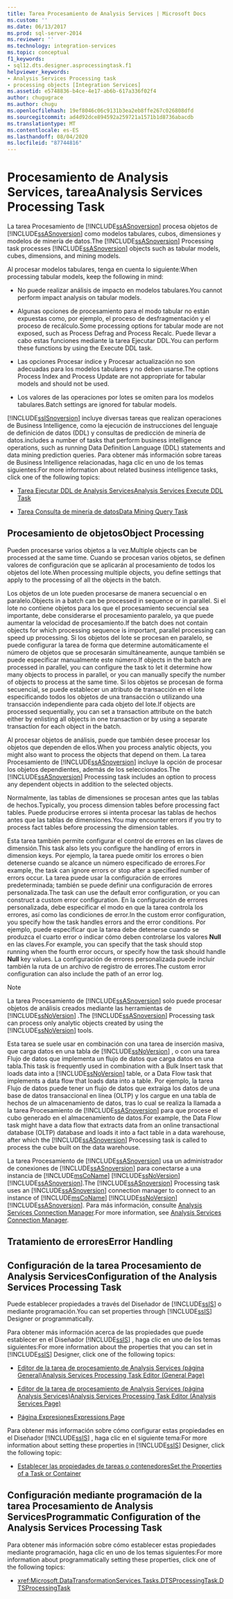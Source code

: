 ```yaml
---
title: Tarea Procesamiento de Analysis Services | Microsoft Docs
ms.custom: ''
ms.date: 06/13/2017
ms.prod: sql-server-2014
ms.reviewer: ''
ms.technology: integration-services
ms.topic: conceptual
f1_keywords:
- sql12.dts.designer.asprocessingtask.f1
helpviewer_keywords:
- Analysis Services Processing task
- processing objects [Integration Services]
ms.assetid: e5748836-b4ce-4e17-ab6b-617a336f02f4
author: chugugrace
ms.author: chugu
ms.openlocfilehash: 19ef8046c06c9131b3ea2eb8ffe267c026808dfd
ms.sourcegitcommit: ad4d92dce894592a259721a1571b1d8736abacdb
ms.translationtype: MT
ms.contentlocale: es-ES
ms.lasthandoff: 08/04/2020
ms.locfileid: "87744816"
---
```

# <a name="analysis-services-processing-task"></a><span data-ttu-id="cebe1-102">Procesamiento de Analysis Services, tarea</span><span class="sxs-lookup"><span data-stu-id="cebe1-102">Analysis Services Processing Task</span></span>
  <span data-ttu-id="cebe1-103">La tarea Procesamiento de [!INCLUDE[ssASnoversion](../../includes/ssasnoversion-md.md)] procesa objetos de [!INCLUDE[ssASnoversion](../../includes/ssasnoversion-md.md)] como modelos tabulares, cubos, dimensiones y modelos de minería de datos.</span><span class="sxs-lookup"><span data-stu-id="cebe1-103">The [!INCLUDE[ssASnoversion](../../includes/ssasnoversion-md.md)] Processing task processes [!INCLUDE[ssASnoversion](../../includes/ssasnoversion-md.md)] objects such as tabular models, cubes, dimensions, and mining models.</span></span>  
  
 <span data-ttu-id="cebe1-104">Al procesar modelos tabulares, tenga en cuenta lo siguiente:</span><span class="sxs-lookup"><span data-stu-id="cebe1-104">When processing tabular models, keep the following in mind:</span></span>  
  
-   <span data-ttu-id="cebe1-105">No puede realizar análisis de impacto en modelos tabulares.</span><span class="sxs-lookup"><span data-stu-id="cebe1-105">You cannot perform impact analysis on tabular models.</span></span>  
  
-   <span data-ttu-id="cebe1-106">Algunas opciones de procesamiento para el modo tabular no están expuestas como, por ejemplo, el proceso de desfragmentación y el proceso de recálculo.</span><span class="sxs-lookup"><span data-stu-id="cebe1-106">Some processing options for tabular mode are not exposed, such as Process Defrag and Process Recalc.</span></span> <span data-ttu-id="cebe1-107">Puede llevar a cabo estas funciones mediante la tarea Ejecutar DDL.</span><span class="sxs-lookup"><span data-stu-id="cebe1-107">You can perform these functions by using the Execute DDL task.</span></span>  
  
-   <span data-ttu-id="cebe1-108">Las opciones Procesar índice y Procesar actualización no son adecuadas para los modelos tabulares y no deben usarse.</span><span class="sxs-lookup"><span data-stu-id="cebe1-108">The options Process Index and Process Update are not appropriate for tabular models and should not be used.</span></span>  
  
-   <span data-ttu-id="cebe1-109">Los valores de las operaciones por lotes se omiten para los modelos tabulares.</span><span class="sxs-lookup"><span data-stu-id="cebe1-109">Batch settings are ignored for tabular models.</span></span>  
  
 [!INCLUDE[ssISnoversion](../../includes/ssisnoversion-md.md)] <span data-ttu-id="cebe1-110">incluye diversas tareas que realizan operaciones de Business Intelligence, como la ejecución de instrucciones del lenguaje de definición de datos (DDL) y consultas de predicción de minería de datos.</span><span class="sxs-lookup"><span data-stu-id="cebe1-110">includes a number of tasks that perform business intelligence operations, such as running Data Definition Language (DDL) statements and data mining prediction queries.</span></span> <span data-ttu-id="cebe1-111">Para obtener más información sobre tareas de Business Intelligence relacionadas, haga clic en uno de los temas siguientes:</span><span class="sxs-lookup"><span data-stu-id="cebe1-111">For more information about related business intelligence tasks, click one of the following topics:</span></span>  
  
-   [<span data-ttu-id="cebe1-112">Tarea Ejecutar DDL de Analysis Services</span><span class="sxs-lookup"><span data-stu-id="cebe1-112">Analysis Services Execute DDL Task</span></span>](analysis-services-execute-ddl-task.md)  
  
-   [<span data-ttu-id="cebe1-113">Tarea Consulta de minería de datos</span><span class="sxs-lookup"><span data-stu-id="cebe1-113">Data Mining Query Task</span></span>](data-mining-query-task.md)  
  
## <a name="object-processing"></a><span data-ttu-id="cebe1-114">Procesamiento de objetos</span><span class="sxs-lookup"><span data-stu-id="cebe1-114">Object Processing</span></span>  
 <span data-ttu-id="cebe1-115">Pueden procesarse varios objetos a la vez.</span><span class="sxs-lookup"><span data-stu-id="cebe1-115">Multiple objects can be processed at the same time.</span></span> <span data-ttu-id="cebe1-116">Cuando se procesan varios objetos, se definen valores de configuración que se aplicarán al procesamiento de todos los objetos del lote.</span><span class="sxs-lookup"><span data-stu-id="cebe1-116">When processing multiple objects, you define settings that apply to the processing of all the objects in the batch.</span></span>  
  
 <span data-ttu-id="cebe1-117">Los objetos de un lote pueden procesarse de manera secuencial o en paralelo.</span><span class="sxs-lookup"><span data-stu-id="cebe1-117">Objects in a batch can be processed in sequence or in parallel.</span></span> <span data-ttu-id="cebe1-118">Si el lote no contiene objetos para los que el procesamiento secuencial sea importante, debe considerarse el procesamiento paralelo, ya que puede aumentar la velocidad de procesamiento.</span><span class="sxs-lookup"><span data-stu-id="cebe1-118">If the batch does not contain objects for which processing sequence is important, parallel processing can speed up processing.</span></span> <span data-ttu-id="cebe1-119">Si los objetos del lote se procesan en paralelo, se puede configurar la tarea de forma que determine automáticamente el número de objetos que se procesarán simultáneamente, aunque también se puede especificar manualmente este número.</span><span class="sxs-lookup"><span data-stu-id="cebe1-119">If objects in the batch are processed in parallel, you can configure the task to let it determine how many objects to process in parallel, or you can manually specify the number of objects to process at the same time.</span></span> <span data-ttu-id="cebe1-120">Si los objetos se procesan de forma secuencial, se puede establecer un atributo de transacción en el lote especificando todos los objetos de una transacción o utilizando una transacción independiente para cada objeto del lote.</span><span class="sxs-lookup"><span data-stu-id="cebe1-120">If objects are processed sequentially, you can set a transaction attribute on the batch either by enlisting all objects in one transaction or by using a separate transaction for each object in the batch.</span></span>  
  
 <span data-ttu-id="cebe1-121">Al procesar objetos de análisis, puede que también desee procesar los objetos que dependen de ellos.</span><span class="sxs-lookup"><span data-stu-id="cebe1-121">When you process analytic objects, you might also want to process the objects that depend on them.</span></span> <span data-ttu-id="cebe1-122">La tarea Procesamiento de [!INCLUDE[ssASnoversion](../../includes/ssasnoversion-md.md)] incluye la opción de procesar los objetos dependientes, además de los seleccionados.</span><span class="sxs-lookup"><span data-stu-id="cebe1-122">The [!INCLUDE[ssASnoversion](../../includes/ssasnoversion-md.md)] Processing task includes an option to process any dependent objects in addition to the selected objects.</span></span>  
  
 <span data-ttu-id="cebe1-123">Normalmente, las tablas de dimensiones se procesan antes que las tablas de hechos.</span><span class="sxs-lookup"><span data-stu-id="cebe1-123">Typically, you process dimension tables before processing fact tables.</span></span> <span data-ttu-id="cebe1-124">Puede producirse errores si intenta procesar las tablas de hechos antes que las tablas de dimensiones.</span><span class="sxs-lookup"><span data-stu-id="cebe1-124">You may encounter errors if you try to process fact tables before processing the dimension tables.</span></span>  
  
 <span data-ttu-id="cebe1-125">Esta tarea también permite configurar el control de errores en las claves de dimensión.</span><span class="sxs-lookup"><span data-stu-id="cebe1-125">This task also lets you configure the handling of errors in dimension keys.</span></span> <span data-ttu-id="cebe1-126">Por ejemplo, la tarea puede omitir los errores o bien detenerse cuando se alcance un número especificado de errores.</span><span class="sxs-lookup"><span data-stu-id="cebe1-126">For example, the task can ignore errors or stop after a specified number of errors occur.</span></span> <span data-ttu-id="cebe1-127">La tarea puede usar la configuración de errores predeterminada; también se puede definir una configuración de errores personalizada.</span><span class="sxs-lookup"><span data-stu-id="cebe1-127">The task can use the default error configuration, or you can construct a custom error configuration.</span></span> <span data-ttu-id="cebe1-128">En la configuración de errores personalizada, debe especificar el modo en que la tarea controla los errores, así como las condiciones de error.</span><span class="sxs-lookup"><span data-stu-id="cebe1-128">In the custom error configuration, you specify how the task handles errors and the error conditions.</span></span> <span data-ttu-id="cebe1-129">Por ejemplo, puede especificar que la tarea debe detenerse cuando se produzca el cuarto error o indicar cómo deben controlarse los valores **Null** en las claves.</span><span class="sxs-lookup"><span data-stu-id="cebe1-129">For example, you can specify that the task should stop running when the fourth error occurs, or specify how the task should handle **Null** key values.</span></span> <span data-ttu-id="cebe1-130">La configuración de errores personalizada puede incluir también la ruta de un archivo de registro de errores.</span><span class="sxs-lookup"><span data-stu-id="cebe1-130">The custom error configuration can also include the path of an error log.</span></span>  
  
> [!NOTE]  
>  <span data-ttu-id="cebe1-131">La tarea Procesamiento de [!INCLUDE[ssASnoversion](../../includes/ssasnoversion-md.md)] solo puede procesar objetos de análisis creados mediante las herramientas de [!INCLUDE[ssNoVersion](../../includes/ssnoversion-md.md)] .</span><span class="sxs-lookup"><span data-stu-id="cebe1-131">The [!INCLUDE[ssASnoversion](../../includes/ssasnoversion-md.md)] Processing task can process only analytic objects created by using the [!INCLUDE[ssNoVersion](../../includes/ssnoversion-md.md)] tools.</span></span>  
  
 <span data-ttu-id="cebe1-132">Esta tarea se suele usar en combinación con una tarea de inserción masiva, que carga datos en una tabla de [!INCLUDE[ssNoVersion](../../includes/ssnoversion-md.md)] , o con una tarea Flujo de datos que implementa un flujo de datos que carga datos en una tabla.</span><span class="sxs-lookup"><span data-stu-id="cebe1-132">This task is frequently used in combination with a Bulk Insert task that loads data into a [!INCLUDE[ssNoVersion](../../includes/ssnoversion-md.md)] table, or a Data Flow task that implements a data flow that loads data into a table.</span></span> <span data-ttu-id="cebe1-133">Por ejemplo, la tarea Flujo de datos puede tener un flujo de datos que extraiga los datos de una base de datos transaccional en línea (OLTP) y los cargue en una tabla de hechos de un almacenamiento de datos, tras lo cual se realiza la llamada a la tarea Procesamiento de [!INCLUDE[ssASnoversion](../../includes/ssasnoversion-md.md)] para que procese el cubo generado en el almacenamiento de datos.</span><span class="sxs-lookup"><span data-stu-id="cebe1-133">For example, the Data Flow task might have a data flow that extracts data from an online transactional database (OLTP) database and loads it into a fact table in a data warehouse, after which the [!INCLUDE[ssASnoversion](../../includes/ssasnoversion-md.md)] Processing task is called to process the cube built on the data warehouse.</span></span>  
  
 <span data-ttu-id="cebe1-134">La tarea Procesamiento de [!INCLUDE[ssASnoversion](../../includes/ssasnoversion-md.md)] usa un administrador de conexiones de [!INCLUDE[ssASnoversion](../../includes/ssasnoversion-md.md)] para conectarse a una instancia de [!INCLUDE[msCoName](../../includes/msconame-md.md)] [!INCLUDE[ssNoVersion](../../includes/ssnoversion-md.md)] [!INCLUDE[ssASnoversion](../../includes/ssasnoversion-md.md)].</span><span class="sxs-lookup"><span data-stu-id="cebe1-134">The [!INCLUDE[ssASnoversion](../../includes/ssasnoversion-md.md)] Processing task uses an [!INCLUDE[ssASnoversion](../../includes/ssasnoversion-md.md)] connection manager to connect to an instance of [!INCLUDE[msCoName](../../includes/msconame-md.md)] [!INCLUDE[ssNoVersion](../../includes/ssnoversion-md.md)] [!INCLUDE[ssASnoversion](../../includes/ssasnoversion-md.md)].</span></span> <span data-ttu-id="cebe1-135">Para más información, consulte [Analysis Services Connection Manager](../connection-manager/analysis-services-connection-manager.md).</span><span class="sxs-lookup"><span data-stu-id="cebe1-135">For more information, see [Analysis Services Connection Manager](../connection-manager/analysis-services-connection-manager.md).</span></span>  
  
## <a name="error-handling"></a><span data-ttu-id="cebe1-136">Tratamiento de errores</span><span class="sxs-lookup"><span data-stu-id="cebe1-136">Error Handling</span></span>  
  
## <a name="configuration-of-the-analysis-services-processing-task"></a><span data-ttu-id="cebe1-137">Configuración de la tarea Procesamiento de Analysis Services</span><span class="sxs-lookup"><span data-stu-id="cebe1-137">Configuration of the Analysis Services Processing Task</span></span>  
 <span data-ttu-id="cebe1-138">Puede establecer propiedades a través del Diseñador de [!INCLUDE[ssIS](../../includes/ssis-md.md)] o mediante programación.</span><span class="sxs-lookup"><span data-stu-id="cebe1-138">You can set properties through [!INCLUDE[ssIS](../../includes/ssis-md.md)] Designer or programmatically.</span></span>  
  
 <span data-ttu-id="cebe1-139">Para obtener más información acerca de las propiedades que puede establecer en el Diseñador [!INCLUDE[ssIS](../../includes/ssis-md.md)] , haga clic en uno de los temas siguientes:</span><span class="sxs-lookup"><span data-stu-id="cebe1-139">For more information about the properties that you can set in [!INCLUDE[ssIS](../../includes/ssis-md.md)] Designer, click one of the following topics:</span></span>  
  
-   [<span data-ttu-id="cebe1-140">Editor de la tarea de procesamiento de Analysis Services &#40;página General&#41;</span><span class="sxs-lookup"><span data-stu-id="cebe1-140">Analysis Services Processing Task Editor &#40;General Page&#41;</span></span>](../general-page-of-integration-services-designers-options.md)  
  
-   [<span data-ttu-id="cebe1-141">Editor de la tarea de procesamiento de Analysis Services &#40;página Analysis Services&#41;</span><span class="sxs-lookup"><span data-stu-id="cebe1-141">Analysis Services Processing Task Editor &#40;Analysis Services Page&#41;</span></span>](../analysis-services-processing-task-editor-analysis-services-page.md)  
  
-   [<span data-ttu-id="cebe1-142">Página Expresiones</span><span class="sxs-lookup"><span data-stu-id="cebe1-142">Expressions Page</span></span>](../expressions/expressions-page.md)  
  
 <span data-ttu-id="cebe1-143">Para obtener más información sobre cómo configurar estas propiedades en el Diseñador [!INCLUDE[ssIS](../../includes/ssis-md.md)] , haga clic en el siguiente tema:</span><span class="sxs-lookup"><span data-stu-id="cebe1-143">For more information about setting these properties in [!INCLUDE[ssIS](../../includes/ssis-md.md)] Designer, click the following topic:</span></span>  
  
-   [<span data-ttu-id="cebe1-144">Establecer las propiedades de tareas o contenedores</span><span class="sxs-lookup"><span data-stu-id="cebe1-144">Set the Properties of a Task or Container</span></span>](../set-the-properties-of-a-task-or-container.md)  
  
## <a name="programmatic-configuration-of-the-analysis-services-processing-task"></a><span data-ttu-id="cebe1-145">Configuración mediante programación de la tarea Procesamiento de Analysis Services</span><span class="sxs-lookup"><span data-stu-id="cebe1-145">Programmatic Configuration of the Analysis Services Processing Task</span></span>  
 <span data-ttu-id="cebe1-146">Para obtener más información sobre cómo establecer estas propiedades mediante programación, haga clic en uno de los temas siguientes:</span><span class="sxs-lookup"><span data-stu-id="cebe1-146">For more information about programmatically setting these properties, click one of the following topics:</span></span>  
  
-   <xref:Microsoft.DataTransformationServices.Tasks.DTSProcessingTask.DTSProcessingTask>  
  
  

